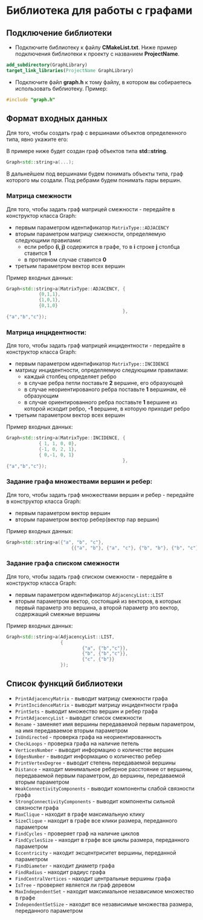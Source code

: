 # Библиотека для работы с графами
## Подключение библиотеки
- Подключите библиотеку к файлу **CMakeList.txt**. Ниже пример подключения библиотеки к проекту с названием **ProjectName**.
```CMake
add_subdirectory(GraphLibrary)
target_link_libraries(ProjectName GraphLibrary)
```
- Подключите файл **graph.h** к тому файлу, в котором вы собираетесь использовать библиотеку. Пример:
```C++
#include "graph.h"
```
## Формат входных данных
Для того, чтобы создать граф с вершинами объектов определенного типа, явно укажите его:

В примере ниже будет создан граф объектов типа **std::string**.
```C++
Graph<std::string>a(...);
```
В дальнейшем под вершинами будем понимать объекты типа, граф которого мы создали. Под ребрами будем понимать пары вершин.
### Матрица смежности
Для того, чтобы задать граф матрицей смежности - передайте в конструктор класса Graph:
- первым параметром идентификатор `MatrixType::ADJACENCY`
- вторым параметром матрицу смежности, определяемую следующими правилами: 
    - если ребро **(i, j)** содержится в графе, то в **i** строке **j** столбца ставится **1**
    - в противном случае ставится **0**
- третьим параметром вектор всех вершин

Пример входных данных:
```C++
Graph<std::string>a(MatrixType::ADJACENCY, {
            {0,1,1},
            {1,0,1},
            {0,1,0}
                                           },
{"a","b","c"});
```

### Матрица инцидентности:
Для того, чтобы задать граф матрицей инцидентности - передайте в конструктор класса Graph:
- первым параметром идентификатор `MatrixType::INCIDENCE`
- матрицу инцидентности, определяемую следующими правилами: 
    - каждый столбец определяет ребро
    - в случае ребра петли поставьте **2** вершине, его образующей
    - в случае неориентированого ребра поставьте **1** вершинам, её образующим
    - в случае ориентированного ребра поставьте **1** вершине из которой исходит ребро, **-1** вершине, в которую приходит ребро
- третьим параметром вектор всех вершин

Пример входных данных:
```C++
Graph<std::string>a(MatrixType::INCIDENCE, {
            { 1, 1, 0, 0},
            {-1, 0, 2, 1},
            { 0,-1, 0, 1}
                                           },
{"a","b","c"});
```
### Задание графа множествами вершин и ребер:
Для того, чтобы задать граф множествами вершин и ребер - передайте в конструктор класса Graph:
- первым параметром вектор вершин
- вторым параметром вектор ребер(вектор пар вершин)

Пример входных данных:
```C++
Graph<std::string>a({"a", "b", "c"},
                        {{"a", "b"}, {"a", "c"}, {"b", "b"}, {"b", "c"}, {"c", "b"}});
```
### Задание графа списком смежности
Для того, чтобы задать граф списком смежности - передайте в конструктор класса Graph:
- первым параметром идентификатор `AdjacencyList::LIST`
- вторым параметром вектор, состоящий из векторов, в которых первый параметр это вершина, а второй параметр это вектор, содержащий смежные вершины

Пример входных данных:
```C++
Graph<std::string>a(AdjacencyList::LIST,
                    {
                            {"a", {"b","c"}},
                            {"b", {"b","c"}},
                            {"c", {"b"}}
                    });
```
## Список функций библиотеки
- `PrintAdjacencyMatrix` - выводит матрицу смежности графа
- `PrintIncidenceMatrix` - выводит матрицу инцидентности графа
- `PrintSets` - выводит множество вершин и ребер графа
- `PrintAdjacencyList` - выводит список смежности
- `Rename` - заменяет имя вершины передаваемой первым параметром, на имя передаваемое вторым параметром
- `IsUndirected` - проверка графа на неориентированность
- `CheckLoops` - проверка графа на наличие петель
- `VerticesNumber` - выводит информацию о количестве вершин
- `EdgesNumber` - выводит информацию о количество ребер
- `PrintVertexDegree` - выводит степень передаваемой вершины
- `Distance` - находит минимальное реберное расстояние от вершины, передаваемой первым параметром, до вершины, передаваемой вторым параметром
- `WeakConnectivityComponents` - выводит компоненты слабой связности графа
- `StrongConnectivityComponents` - выводит компоненты сильной связности графа
- `MaxClique` - находит в графе максимальную клику
- `SizeClique` - находит в графе все клики размера, переданного параметром
- `FindCycles` - проверяет граф на наличие циклов
- `FindCyclesSize` - находит в графе все циклы размера, переданного параметром
- `Eccentricity` - находит эксцентриситет вершины, переданной параметром
- `FindDiameter` - находит диаметр графа
- `FindRadius` - находит радиус графа
- `FindCentralVertices` - находит центральные вершины графа
- `IsTree` - проверяет является ли граф деревом
- `MaxIndependentSet` - находит максимальное независимое множество в графе
- `IndependentSetSize` - находит все независимые множества размера, переданного параметром